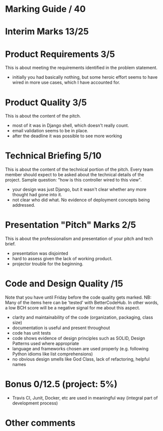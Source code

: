 # Marking Guide    / 40

# Interim Marks 13/25

# Product Requirements 3/5 
This is about meeting the requirements identified in the problem statement. 

- initially you had basically nothing, but some heroic effort seems to have wired in more use cases, which I have accounted for.

# Product Quality 3/5
This is about the content of the pitch.

- most of it was in Django shell, which doesn't really count.
- email validation seems to be in place.
- after the deadline it was possible to see more working

# Technical Briefing 5/10
This is about the content of the technical portion of the pitch. Every team member should expect to be asked about the technical details of the project. Sample question: "how is this controller wired to this view".

- your design was just Django, but it wasn't clear whether any more thought had gone into it.
- not clear who did what. No evidence of deployment concepts being addressed.

# Presentation "Pitch" Marks 2/5
This is about the professionalism and presentation of your pitch and tech brief.

- presentation was disjointed 
- hard to assess given the lack of working product. 
- projector trouble for the beginning.

# Code and Design Quality /15
Note that you have until Friday before the code quality gets marked. NB: Many of the items here can be 'tested' with BetterCodeHub. In other words, a low BCH score will be a negative signal for me about this aspect.

- clarity and maintainability of the code (organization, packaging, class size)
- documentation is useful and present throughout
- code has unit tests
- code shows evidence of design principles such as SOLID, Design Patterns used where appropriate
- language and frameworks chosen are used properly (e.g. following Python idioms like list comprehensions)
- no obvious design smells like God Class, lack of refactoring, helpful names

# Bonus 0/12.5 (project: 5%)
- Travis CI, Junit, Docker, etc are used in meaningful way (integral part of development process)

# Other comments
